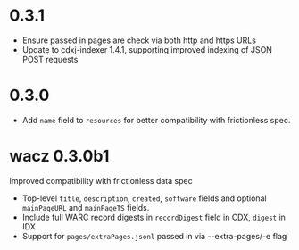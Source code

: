 # 0.3.1

- Ensure passed in pages are check via both http and https URLs
- Update to cdxj-indexer 1.4.1, supporting improved indexing of JSON POST requests

# 0.3.0

- Add `name` field to `resources` for better compatibility with frictionless spec.

# wacz 0.3.0b1

Improved compatibility with frictionless data spec

- Top-level `title`, `description`, `created`, `software` fields and optional `mainPageURL` and `mainPageTS` fields.
- Include full WARC record digests in `recordDigest` field in CDX, `digest` in IDX
- Support for `pages/extraPages.jsonl` passed in via --extra-pages/-e flag
